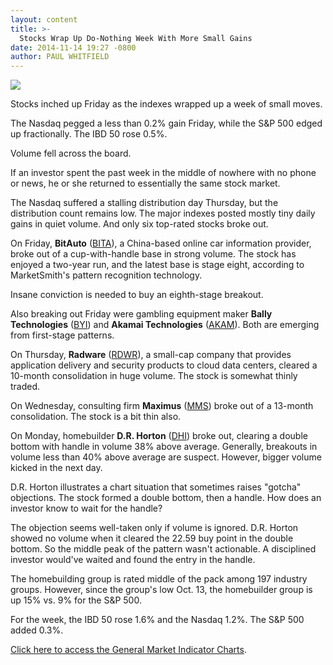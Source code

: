 ```yaml
---
layout: content
title: >-
  Stocks Wrap Up Do-Nothing Week With More Small Gains
date: 2014-11-14 19:27 -0800
author: PAUL WHITFIELD
---
```






![](https://www.investors.com/wp-content/uploads/ibd-migrated-images/MPv_141117_635515756281639934.png)









Stocks inched up Friday as the indexes wrapped up a week of small moves.

  

The Nasdaq pegged a less than 0.2% gain Friday, while the S&P 500 edged up fractionally. The IBD 50 rose 0.5%.

  

Volume fell across the board.

  

If an investor spent the past week in the middle of nowhere with no phone or news, he or she returned to essentially the same stock market.

  

The Nasdaq suffered a stalling distribution day Thursday, but the distribution count remains low. The major indexes posted mostly tiny daily gains in quiet volume. And only six top-rated stocks broke out.

  

On Friday, **BitAuto** ([BITA](https://research.investors.com/quote.aspx?symbol=BITA)), a China-based online car information provider, broke out of a cup-with-handle base in strong volume. The stock has enjoyed a two-year run, and the latest base is stage eight, according to MarketSmith's pattern recognition technology.

  

Insane conviction is needed to buy an eighth-stage breakout.

  

Also breaking out Friday were gambling equipment maker **Bally Technologies** ([BYI](https://research.investors.com/quote.aspx?symbol=BYI)) and **Akamai Technologies** ([AKAM](https://research.investors.com/quote.aspx?symbol=AKAM)). Both are emerging from first-stage patterns.

  

On Thursday, **Radware** ([RDWR](https://research.investors.com/quote.aspx?symbol=RDWR)), a small-cap company that provides application delivery and security products to cloud data centers, cleared a 10-month consolidation in huge volume. The stock is somewhat thinly traded.

  

On Wednesday, consulting firm **Maximus** ([MMS](https://research.investors.com/quote.aspx?symbol=MMS)) broke out of a 13-month consolidation. The stock is a bit thin also.

  

On Monday, homebuilder **D.R. Horton** ([DHI](https://research.investors.com/quote.aspx?symbol=DHI)) broke out, clearing a double bottom with handle in volume 38% above average. Generally, breakouts in volume less than 40% above average are suspect. However, bigger volume kicked in the next day.

  

D.R. Horton illustrates a chart situation that sometimes raises "gotcha" objections. The stock formed a double bottom, then a handle. How does an investor know to wait for the handle?

  

The objection seems well-taken only if volume is ignored. D.R. Horton showed no volume when it cleared the 22.59 buy point in the double bottom. So the middle peak of the pattern wasn't actionable. A disciplined investor would've waited and found the entry in the handle.

  

The homebuilding group is rated middle of the pack among 197 industry groups. However, since the group's low Oct. 13, the homebuilder group is up 15% vs. 9% for the S&P 500.

  

For the week, the IBD 50 rose 1.6% and the Nasdaq 1.2%. The S&P 500 added 0.3%.

  

[Click here to access the General Market Indicator Charts](https://www.investors.com/pdf/GMI_111714.pdf).




